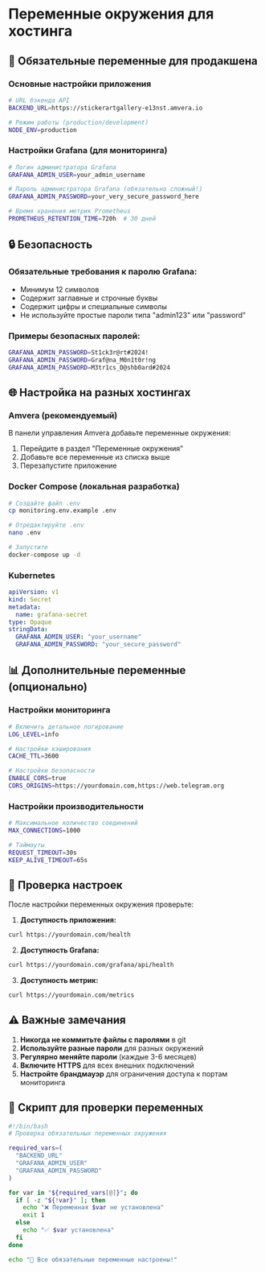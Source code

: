 # Переменные окружения для хостинга

## 🔧 Обязательные переменные для продакшена

### Основные настройки приложения
```bash
# URL бэкенда API
BACKEND_URL=https://stickerartgallery-e13nst.amvera.io

# Режим работы (production/development)
NODE_ENV=production
```

### Настройки Grafana (для мониторинга)
```bash
# Логин администратора Grafana
GRAFANA_ADMIN_USER=your_admin_username

# Пароль администратора Grafana (обязательно сложный!)
GRAFANA_ADMIN_PASSWORD=your_very_secure_password_here

# Время хранения метрик Prometheus
PROMETHEUS_RETENTION_TIME=720h  # 30 дней
```

## 🔒 Безопасность

### Обязательные требования к паролю Grafana:
- Минимум 12 символов
- Содержит заглавные и строчные буквы
- Содержит цифры и специальные символы
- Не используйте простые пароли типа "admin123" или "password"

### Примеры безопасных паролей:
```bash
GRAFANA_ADMIN_PASSWORD=St1ck3r@rt#2024!
GRAFANA_ADMIN_PASSWORD=Graf@na_M0n1t0r!ng
GRAFANA_ADMIN_PASSWORD=M3tr1cs_D@shb0ard#2024
```

## 🌐 Настройка на разных хостингах

### Amvera (рекомендуемый)
В панели управления Amvera добавьте переменные окружения:
1. Перейдите в раздел "Переменные окружения"
2. Добавьте все переменные из списка выше
3. Перезапустите приложение

### Docker Compose (локальная разработка)
```bash
# Создайте файл .env
cp monitoring.env.example .env

# Отредактируйте .env
nano .env

# Запустите
docker-compose up -d
```

### Kubernetes
```yaml
apiVersion: v1
kind: Secret
metadata:
  name: grafana-secret
type: Opaque
stringData:
  GRAFANA_ADMIN_USER: "your_username"
  GRAFANA_ADMIN_PASSWORD: "your_secure_password"
```

## 📊 Дополнительные переменные (опционально)

### Настройки мониторинга
```bash
# Включить детальное логирование
LOG_LEVEL=info

# Настройки кэширования
CACHE_TTL=3600

# Настройки безопасности
ENABLE_CORS=true
CORS_ORIGINS=https://yourdomain.com,https://web.telegram.org
```

### Настройки производительности
```bash
# Максимальное количество соединений
MAX_CONNECTIONS=1000

# Таймауты
REQUEST_TIMEOUT=30s
KEEP_ALIVE_TIMEOUT=65s
```

## 🚀 Проверка настроек

После настройки переменных окружения проверьте:

1. **Доступность приложения:**
```bash
curl https://yourdomain.com/health
```

2. **Доступность Grafana:**
```bash
curl https://yourdomain.com/grafana/api/health
```

3. **Доступность метрик:**
```bash
curl https://yourdomain.com/metrics
```

## ⚠️ Важные замечания

1. **Никогда не коммитьте файлы с паролями** в git
2. **Используйте разные пароли** для разных окружений
3. **Регулярно меняйте пароли** (каждые 3-6 месяцев)
4. **Включите HTTPS** для всех внешних подключений
5. **Настройте брандмауэр** для ограничения доступа к портам мониторинга

## 🔧 Скрипт для проверки переменных

```bash
#!/bin/bash
# Проверка обязательных переменных окружения

required_vars=(
  "BACKEND_URL"
  "GRAFANA_ADMIN_USER" 
  "GRAFANA_ADMIN_PASSWORD"
)

for var in "${required_vars[@]}"; do
  if [ -z "${!var}" ]; then
    echo "❌ Переменная $var не установлена"
    exit 1
  else
    echo "✅ $var установлена"
  fi
done

echo "🎉 Все обязательные переменные настроены!"
```
